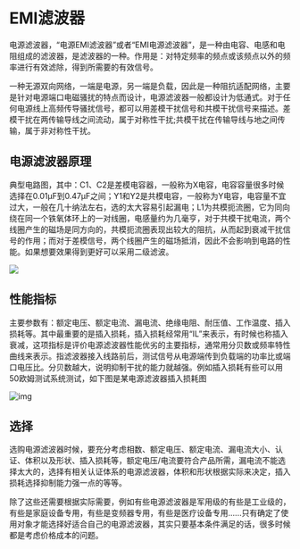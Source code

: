 # EMI滤波器

电源滤波器，“电源EMI滤波器”或者“EMI电源滤波器”，是一种由电容、电感和电阻组成的滤波器，是滤波器的一种。作用是：对特定频率的频点或该频点以外的频率进行有效滤除，得到所需要的有效信号。

一种无源双向网络，一端是电源，另一端是负载，因此是一种阻抗适配网络，主要是针对电源端口电磁骚扰的特点而设计，电源滤波器一般都设计为低通式。对于任何电源线上高频传导骚扰信号，都可以用差模干扰信号和共模干扰信号来描述。差模干扰在两传输导线之间流动，属于对称性干扰;共模干扰在传输导线与地之间传输，属于非对称性干扰。

## 电源滤波器原理

典型电路图，其中：C1、C2是差模电容器，一般称为X电容，电容容量很多时候选择在0.01μF到0.47μF之间；Y1和Y2是共模电容，一般称为Y电容，电容量不宜过大，一般在几十纳法左右，选的太大容易引起漏电；L1为共模扼流圈，它为同向绕在同一个铁氧体环上的一对线圈，电感量约为几毫亨，对于共模干扰电流，两个线圈产生的磁场是同方向的，共模扼流圈表现出较大的阻抗，从而起到衰减干扰信号的作用；而对于差模信号，两个线圈产生的磁场抵消，因此不会影响到电路的性能。如果想要效果得到更好可以采用二级滤波。

![](../../../Image/e/m/EMI1.png)

## 性能指标

主要参数有：额定电压、额定电流、漏电流、绝缘电阻、耐压值、工作温度、插入损耗等。其中最重要的是插入损耗，插入损耗经常用“IL”来表示，有时候也称插入衰减，这项指标是评价电源滤波器性能优劣的主要指标，通常用分贝数或频率特性曲线来表示。指滤波器接入线路前后，测试信号从电源端传到负载端的功率比或端口电压比。分贝数越大，说明抑制干扰的能力就越强。例如插入损耗有些可以用50欧姆测试系统测试，如下图是某电源滤波器插入损耗图





![img](https://ss1.baidu.com/6ONXsjip0QIZ8tyhnq/it/u=776017873,1820161382&fm=173&app=25&f=JPEG?w=481&h=283&s=10B4EC339AC75CCA165DA5DE0100C0A3)

## 选择

选购电源滤波器时候，要充分考虑相数、额定电压、额定电流、漏电流大小、认证、体积以及形状、插入损耗等，额定电压/电流要符合产品所需，漏电流不能选择太大的，选择有相关认证体系的电源滤波器，体积和形状根据实际来决定，插入损耗选择抑制能力强一点的等等。

除了这些还需要根据实际需要，例如有些电源滤波器是军用级的有些是工业级的，有些是家庭设备专用，有些是变频器专用，有些是医疗设备专用......只有确定了使用对象才能选择好适合自己的电源滤波器，其实只要基本条件满足的话，很多时候都是考虑价格成本的问题。